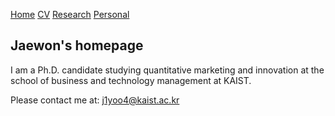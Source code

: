 [Home](/README.md)  [CV](/CV.md)  [Research](/Research.md)  [Personal](/Personal.md)

## Jaewon's homepage

I am a Ph.D. candidate studying quantitative marketing and innovation at the school of business and technology management at KAIST.

Please contact me at: j1yoo4@kaist.ac.kr

